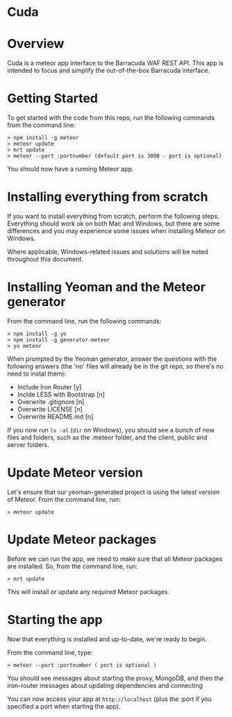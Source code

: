 Cuda
===

Overview
===
Cuda is a meteor app interface to the Barracuda WAF REST API. This app is intended
to focus and simplify the out-of-the-box Barracuda interface.

Getting Started
===

To get started with the code from this repo, run the following commands from the
command line:

```
> npm install -g meteor
> meteor update
> mrt update
> meteor --port :portnumber (default port is 3000 - port is optional)
```
You should now have a running Meteor app.

Installing everything from scratch
===
If you want to install everything from scratch, perform the following steps.
Everything should work ok on both Mac and Windows, but there are some differences
and you may experience some issues when installing Meteor on Windows.

Where applicable, Windows-related issues and solutions will be noted throughout
this document.

Installing Yeoman and the Meteor generator
====
From the command line, run the following commands:

```
> npm install -g yo
> npm install -g generator-meteor
> yo meteor
```

When prompted by the Yeoman generator, answer the questions with the following
answers (the 'no' files will already be in the git repo, so there's no need to
instal them):

* Include Iron Router [y]
* Inclde LESS with Bootstrap [n]
* Overwrite .gitignore [n]
* Overwrite LICENSE [n]
* Overwrite README.md [n]

If you now run `ls -al` (`dir` on Windows), you should see a bunch of new files
and folders, such as the .meteor folder, and the client, public and server folders.

Update Meteor version
====
Let's ensure that our yeoman-generated project is using the latest version of Meteor.
From the command line, run:

```
> meteor update
```

Update Meteor packages
====
Before we can run the app, we need to make sure that all Meteor packages are
installed. So, from the command line, run:

```
> mrt update
```

This will install or update any required Meteor packages.

Starting the app
===
Now that everything is installed and up-to-date, we're ready to begin.

From the command line, type:

```
> meteor --port :portnumber ( port is optional )
```

You should see messages about starting the proxy, MongoDB, and then the iron-router
messages about updating dependencies and connecting

You can now access your app at `http://localhost` (plus the :port if you specified
a port when starting the app).